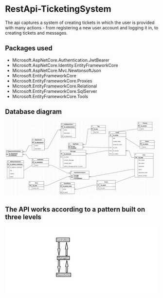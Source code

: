 # RestApi-TicketingSystem

The api captures a system of creating tickets in which the user is provided with many actions - from registering a new user account and logging it in, to creating tickets and messages.

<h2>Packages used</h2>

<ul>
<li>Microsoft.AspNetCore.Authentication.JwtBearer</li>
<li>Microsoft.AspNetCore.Identity.EntityFrameworkCore</li>
<li>Microsoft.AspNetCore.Mvc.NewtonsoftJson</li>
<li>Microsoft.EntityFrameworkCore</li>
<li>Microsoft.EntityFrameworkCore.Proxies</li>
<li>Microsoft.EntityFrameworkCore.Relational</li>
<li>Microsoft.EntityFrameworkCore.SqlServer</li>
<li>Microsoft.EntityFrameworkCore.Tools</li>
</ul>

<h2>Database diagram</h2>
<img src ="/Photos/diagram.png" alt="diagram database"/>

<h2>The API works according to a pattern built on three levels</h2>
<img src="/Photos/patternApi.png" alt="patternApi"/>